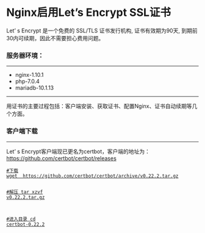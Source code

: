 <h1>Nginx启用Let’s Encrypt SSL证书</h1>

<p>Let’ s Encrypt 是一个免费的 SSL/TLS 证书发行机构, 证书有效期为90天, 到期前30内可续期，因此不需要担心费用问题。</p>
<h3>服务器环境：</h3>
<hr>
  <ul>
    <li>nginx-1.10.1</li>
    <li>php-7.0.4</li>
    <li>mariadb-10.1.13</li>
  </ul>
<hr>
<p>用证书的主要过程包括：客户端安装、获取证书、配置Nginx、证书自动续期等几个方面。</p>
<h3>客户端下载</h3>
<hr>
<p>Let’ s Encrypt客户端现已更名为certbot，客户端的地址为：<a href=https://github.com/certbot/certbot/releases>https://github.com/certbot/certbot/releases </p>
<pre class="prettyprint"><code class=""><span class="com">#下载</span><span class="pln">
wget  https</span><span class="pun">:</span><span class="com">//github.com/certbot/certbot/archive/v0.22.2.tar.gz</span><span class="pln">

</span><span class="com">#解压</span><span class="pln">
tar xzvf v0</span><span class="pun">.</span><span class="lit">22.2</span><span class="pun">.</span><span class="pln">tar</span><span class="pun">.</span><span class="pln">gz

</span><span class="com">#进入目录</span><span class="pln">
cd certbot</span><span class="pun">-</span><span class="lit">0.22</span><span class="pun">.</span><span class="lit">2</span></code></pre>
